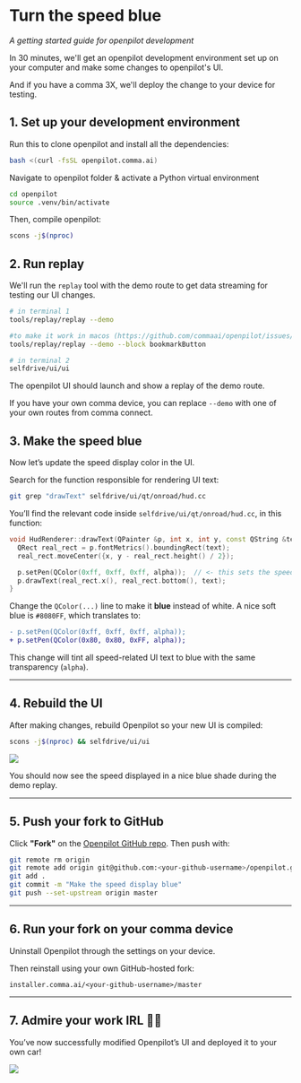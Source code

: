 # Turn the speed blue

_A getting started guide for openpilot development_

In 30 minutes, we'll get an openpilot development environment set up on your computer and make some changes to openpilot's UI.

And if you have a comma 3X, we'll deploy the change to your device for testing.

## 1. Set up your development environment

Run this to clone openpilot and install all the dependencies:

```bash
bash <(curl -fsSL openpilot.comma.ai)
```

Navigate to openpilot folder & activate a Python virtual environment

```bash
cd openpilot
source .venv/bin/activate
```

Then, compile openpilot:

```bash
scons -j$(nproc)
```

## 2. Run replay

We'll run the `replay` tool with the demo route to get data streaming for testing our UI changes.

```bash
# in terminal 1
tools/replay/replay --demo

#to make it work in macos (https://github.com/commaai/openpilot/issues/36038)
tools/replay/replay --demo --block bookmarkButton

# in terminal 2
selfdrive/ui/ui
```

The openpilot UI should launch and show a replay of the demo route.

If you have your own comma device, you can replace `--demo` with one of your own routes from comma connect.

## 3. Make the speed blue

Now let’s update the speed display color in the UI.

Search for the function responsible for rendering UI text:

```bash
git grep "drawText" selfdrive/ui/qt/onroad/hud.cc
```

You’ll find the relevant code inside `selfdrive/ui/qt/onroad/hud.cc`, in this function:

```cpp
void HudRenderer::drawText(QPainter &p, int x, int y, const QString &text, int alpha) {
  QRect real_rect = p.fontMetrics().boundingRect(text);
  real_rect.moveCenter({x, y - real_rect.height() / 2});

  p.setPen(QColor(0xff, 0xff, 0xff, alpha));  // <- this sets the speed text color
  p.drawText(real_rect.x(), real_rect.bottom(), text);
}
```

Change the `QColor(...)` line to make it **blue** instead of white. A nice soft blue is `#8080FF`, which translates to:

```diff
- p.setPen(QColor(0xff, 0xff, 0xff, alpha));
+ p.setPen(QColor(0x80, 0x80, 0xFF, alpha));
```

This change will tint all speed-related UI text to blue with the same transparency (`alpha`).

---

## 4. Rebuild the UI

After making changes, rebuild Openpilot so your new UI is compiled:

```bash
scons -j$(nproc) && selfdrive/ui/ui
```

![](https://blog.comma.ai/img/blue_speed_ui.png)

You should now see the speed displayed in a nice blue shade during the demo replay.

---

## 5. Push your fork to GitHub

Click **"Fork"** on the [Openpilot GitHub repo](https://github.com/commaai/openpilot). Then push with:

```bash
git remote rm origin
git remote add origin git@github.com:<your-github-username>/openpilot.git
git add .
git commit -m "Make the speed display blue"
git push --set-upstream origin master
```

---

## 6. Run your fork on your comma device

Uninstall Openpilot through the settings on your device.

Then reinstall using your own GitHub-hosted fork:

```
installer.comma.ai/<your-github-username>/master
```

---

## 7. Admire your work IRL 🚗💨

You’ve now successfully modified Openpilot’s UI and deployed it to your own car!

![](https://blog.comma.ai/img/c3_blue_ui.jpg)
